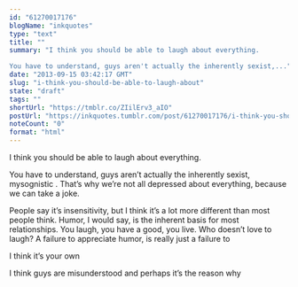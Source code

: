 ```yaml
---
id: "61270017176"
blogName: "inkquotes"
type: "text"
title: ""
summary: "I think you should be able to laugh about everything.

You have to understand, guys aren't actually the inherently sexist,..."
date: "2013-09-15 03:42:17 GMT"
slug: "i-think-you-should-be-able-to-laugh-about"
state: "draft"
tags: ""
shortUrl: "https://tmblr.co/ZIilErv3_aIO"
postUrl: "https://inkquotes.tumblr.com/post/61270017176/i-think-you-should-be-able-to-laugh-about"
noteCount: "0"
format: "html"
---
```


I think you should be able to laugh about everything.

You have to understand, guys aren’t actually the inherently sexist, mysognistic . That’s why we’re not all depressed about everything, because we can take a joke. 

People say it’s insensitivity, but I think it’s a lot more different than most people think. Humor, I would say, is the inherent basis for most relationships. You laugh, you have a good, you live. Who doesn’t love to laugh? A failure to appreciate humor, is really just a failure to 

I think it’s your own 

I think guys are misunderstood and perhaps it’s the reason why